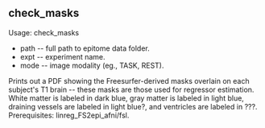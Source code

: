 check_masks
-----------
Usage: check_masks <path> <expt> <mode>

+ path -- full path to epitome data folder.
+ expt -- experiment name.
+ mode -- image modality (eg., TASK, REST).

Prints out a PDF showing the Freesurfer-derived masks overlain on each subject's T1 brain -- these masks are those used for regressor estimation. White matter is labeled in dark blue, gray matter is labeled in light blue, draining vessels are labeled in light blue?, and ventricles are labeled in ???.  
Prerequisites: linreg_FS2epi_afni/fsl.
